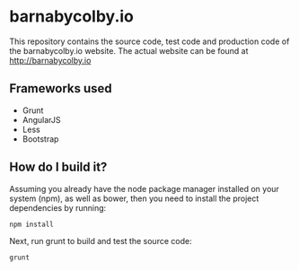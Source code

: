 # barnabycolby.io
This repository contains the source code, test code and production code of the barnabycolby.io website. The actual website can be found at http://barnabycolby.io

## Frameworks used
* Grunt
* AngularJS
* Less
* Bootstrap

## How do I build it?
Assuming you already have the node package manager installed on your system (npm), as well as bower, then you need to install the project dependencies by running:

```
npm install
```

Next, run grunt to build and test the source code:

```
grunt
```
